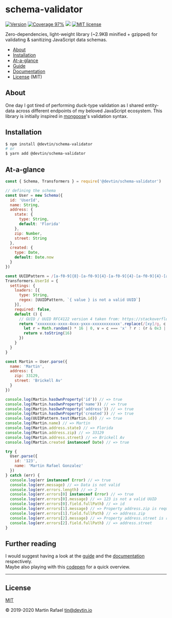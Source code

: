 # schema-validator
<a href="https://www.npmjs.com/package/@devtin/schema-validator"><img src="https://img.shields.io/npm/v/@devtin/schema-validator.svg" alt="Version"></a>
<a href="https://htmlpreview.github.io/?https://github.com/devtin/schema-validator/blob/master/coverage/lcov-report/index.html"><img src="https://img.shields.io/badge/coverage-97%25-green" alt="Coverage 97%"></a>
<a href="/test/features"><img src="https://github.com/devtin/schema-validator/workflows/tests/badge.svg"></a>
[![MIT license](http://img.shields.io/badge/License-MIT-brightgreen.svg)](http://opensource.org/licenses)

Zero-dependencies, light-weight library (~2.9KB minified + gzipped) for validating & sanitizing JavaScript data schemas.  

- [About](#about)
- [Installation](#installation)
- [At-a-glance](#at-a-glance)
- [Guide](./guide/README.md)
- [Documentation](/DOCS.md)
- [License](#license) (MIT)

## About

One day I got tired of performing duck-type validation as I shared entity-data across different endpoints of my beloved
JavaScript ecosystem. This library is initially inspired in [mongoose](https://mongoosejs.com)'s validation syntax. 

## Installation

```sh
$ npm install @devtin/schema-validator
# or
$ yarn add @devtin/schema-validator
```

## At-a-glance

```js
const { Schema, Transformers } = require('@devtin/schema-validator')

// defining the schema
const User = new Schema({
  id: 'UserId',
  name: String,
  address: {
    state: {
      type: String,
      default: 'Florida'
    },
    zip: Number,
    street: String
  },
  created: {
    type: Date,
    default: Date.now
  }
})

const UUIDPattern = /[a-f0-9]{8}-[a-f0-9]{4}-[a-f0-9]{4}-[a-f0-9]{4}-[a-f0-9]{12}/
Transformers.UserId = {
  settings: {
    loaders: [{
      type: String,
      regex: [UUIDPattern, `{ value } is not a valid UUID`]
    }],
    required: false,
    default () {
      // GUID / UUID RFC4122 version 4 taken from: https://stackoverflow.com/a/2117523/1064165
      return 'xxxxxxxx-xxxx-4xxx-yxxx-xxxxxxxxxxxx'.replace(/[xy]/g, c => {
        let r = Math.random() * 16 | 0, v = c === 'x' ? r : (r & 0x3 | 0x8)
        return v.toString(16)
      })
    }
  }
}

const Martin = User.parse({
  name: 'Martin',
  address: {
    zip: 33129,
    street: 'Brickell Av'
  }
})

console.log(Martin.hasOwnProperty('id')) // => true
console.log(Martin.hasOwnProperty('name')) // => true
console.log(Martin.hasOwnProperty('address')) // => true
console.log(Martin.hasOwnProperty('created')) // => true
console.log(UUIDPattern.test(Martin.id)) // => true
console.log(Martin.name) // => Martin
console.log(Martin.address.state) // => Florida
console.log(Martin.address.zip) // => 33129
console.log(Martin.address.street) // => Brickell Av
console.log(Martin.created instanceof Date) // => true

try {
  User.parse({
    id: '123',
    name: 'Martin Rafael Gonzalez'
  })
} catch (err) {
  console.log(err instanceof Error) // => true
  console.log(err.message) // => Data is not valid
  console.log(err.errors.length) // => 2
  console.log(err.errors[0] instanceof Error) // => true
  console.log(err.errors[0].message) // => 123 is not a valid UUID
  console.log(err.errors[0].field.fullPath) // => id
  console.log(err.errors[1].message) // => Property address.zip is required
  console.log(err.errors[1].field.fullPath) // => address.zip
  console.log(err.errors[2].message) // => Property address.street is required
  console.log(err.errors[2].field.fullPath) // => address.street
}

```


## Further reading

I would suggest having a look at the [guide](./guide/README.md) and the [documentation](./DOCS.md) respectively.  
Maybe also playing with this <a href="https://codepen.io/tin_r/pen/PoqwLMb" target="_blank">codepen</a> for a quick overview.

* * *

## License

[MIT](https://opensource.org/licenses/MIT)

&copy; 2019-2020 Martin Rafael <tin@devtin.io>
